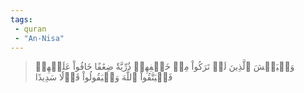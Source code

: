 ```yaml
---
tags: 
 - quran 
 - "An-Nisa"
---
```


> وَلۡيَخۡشَ ٱلَّذِينَ لَوۡ تَرَكُواْ مِنۡ خَلۡفِهِمۡ ذُرِّيَّةٗ ضِعَٰفًا خَافُواْ عَلَيۡهِمۡ فَلۡيَتَّقُواْ ٱللَّهَ وَلۡيَقُولُواْ قَوۡلٗا سَدِيدًا
